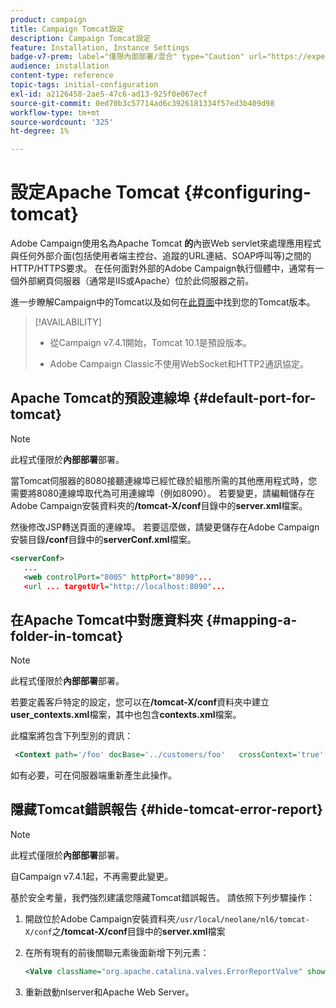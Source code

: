 ```yaml
---
product: campaign
title: Campaign Tomcat設定
description: Campaign Tomcat設定
feature: Installation, Instance Settings
badge-v7-prem: label="僅限內部部署/混合" type="Caution" url="https://experienceleague.adobe.com/docs/campaign-classic/using/installing-campaign-classic/architecture-and-hosting-models/hosting-models-lp/hosting-models.html?lang=zh-Hant" tooltip="僅適用於內部部署和混合部署"
audience: installation
content-type: reference
topic-tags: initial-configuration
exl-id: a2126458-2ae5-47c6-ad13-925f0e067ecf
source-git-commit: 0ed70b3c57714ad6c3926181334f57ed3b409d98
workflow-type: tm+mt
source-wordcount: '325'
ht-degree: 1%

---
```


# 設定Apache Tomcat {#configuring-tomcat}

Adobe Campaign使用名為Apache Tomcat **的**&#x200B;內嵌Web servlet來處理應用程式與任何外部介面(包括使用者端主控台、追蹤的URL連結、SOAP呼叫等)之間的HTTP/HTTPS要求。 在任何面對外部的Adobe Campaign執行個體中，通常有一個外部網頁伺服器（通常是IIS或Apache）位於此伺服器之前。

進一步瞭解Campaign中的Tomcat以及如何在[此頁面](../../production/using/locate-tomcat-version.md)中找到您的Tomcat版本。

>[!AVAILABILITY]
>
>
>* 從Campaign v7.4.1開始，Tomcat 10.1是預設版本。
>
>* Adobe Campaign Classic不使用WebSocket和HTTP2通訊協定。
>



## Apache Tomcat的預設連線埠 {#default-port-for-tomcat}


>[!NOTE]
>
>此程式僅限於&#x200B;**內部部署**&#x200B;部署。
>

當Tomcat伺服器的8080接聽連線埠已經忙碌於組態所需的其他應用程式時，您需要將8080連線埠取代為可用連線埠（例如8090）。 若要變更，請編輯儲存在Adobe Campaign安裝資料夾的&#x200B;**/tomcat-X/conf**&#x200B;目錄中的&#x200B;**server.xml**&#x200B;檔案。

然後修改JSP轉送頁面的連線埠。 若要這麼做，請變更儲存在Adobe Campaign安裝目錄&#x200B;**/conf**&#x200B;目錄中的&#x200B;**serverConf.xml**&#x200B;檔案。

```xml
<serverConf>
   ...
   <web controlPort="8005" httpPort="8090"...
   <url ... targetUrl="http://localhost:8090"...
```

## 在Apache Tomcat中對應資料夾 {#mapping-a-folder-in-tomcat}


>[!NOTE]
>
>此程式僅限於&#x200B;**內部部署**&#x200B;部署。
>

若要定義客戶特定的設定，您可以在&#x200B;**/tomcat-X/conf**&#x200B;資料夾中建立&#x200B;**user_contexts.xml**&#x200B;檔案，其中也包含&#x200B;**contexts.xml**&#x200B;檔案。

此檔案將包含下列型別的資訊：

```xml
 <Context path='/foo' docBase='../customers/foo'   crossContext='true' debug='0' reloadable='true' trusted='false'/>
```

如有必要，可在伺服器端重新產生此操作。

## 隱藏Tomcat錯誤報告 {#hide-tomcat-error-report}


>[!NOTE]
>
>此程式僅限於&#x200B;**內部部署**&#x200B;部署。
>
>自Campaign v7.4.1起，不再需要此變更。
>

基於安全考量，我們強烈建議您隱藏Tomcat錯誤報告。 請依照下列步驟操作：

1. 開啟位於Adobe Campaign安裝資料夾`/usr/local/neolane/nl6/tomcat-X/conf`之&#x200B;**/tomcat-X/conf**&#x200B;目錄中的&#x200B;**server.xml**&#x200B;檔案
1. 在所有現有的前後關聯元素後面新增下列元素：

   ```xml
   <Valve className="org.apache.catalina.valves.ErrorReportValve" showReport="false" showServerInfo="false"/>
   ```

1. 重新啟動nlserver和Apache Web Server。
